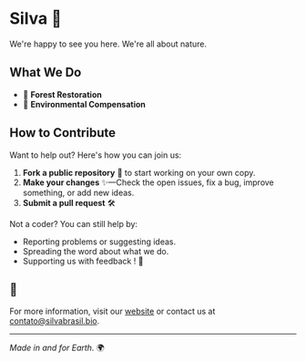 # Silva 🌱
We're happy to see you here. We're all about nature.

## What We Do

- 🌳 **Forest Restoration**
- 🌱 **Environmental Compensation**

## How to Contribute

Want to help out? Here's how you can join us:

1. **Fork a public repository** 🍴 to start working on your own copy.
2. **Make your changes** ✨—Check the open issues, fix a bug, improve something, or add new ideas.
3. **Submit a pull request** 🛠️

Not a coder? You can still help by:

- Reporting problems or suggesting ideas.
- Spreading the word about what we do.
- Supporting us with feedback ! 💚

## 🌿

For more information, visit our [website](https://www.silvabrasil.bio/) or contact us at contato@silvabrasil.bio.

---

*Made in and for Earth.* 🌍

